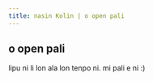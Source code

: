 ```yaml
---
title: nasin Kolin | o open pali
---
```


## o open pali

lipu ni li lon ala lon tenpo ni. mi pali e ni :)

